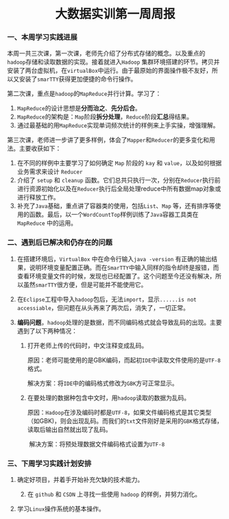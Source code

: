 <center><h1>大数据实训第一周周报</h1></center>

### 一、本周学习实践进展

​		本周一共三次课，第一次课，老师先介绍了分布式存储的概念。以及重点的`hadoop`存储和读取数据的实现。接着就进入`Hadoop` 集群环境搭建的环节。拷贝并安装了两台虚拟机，在`virtualBox`中运行。由于最原始的界面操作极不友好，所以又安装了`smarTTY`获得更加便捷的命令行操作。

​		第二次课，重点是`hadoop`的`MapReduce`并行计算。学习了：

1. `MapReduce`的设计思想是**分而治之**、**先分后合**。
2. `MapReduce`的架构是：`Map`阶段**拆分处理**，`Reduce`阶段**汇总**得结果。
3. 通过最基础的用`MapReduce`实现单词频次统计的样例来上手实操，增强理解。

​        第三次课，老师进一步讲了更多样例，体会了`Mapper`和`Reducer`的更多变化和用法。主要收获如下：

1. 在不同的样例中主要学习了如何确定 `Map` 阶段的 `kay` 和 `value`，以及如何根据业务需求来设计 `Reducer`
2. 介绍了 `setup` 和 `cleanup` 函数。它们总共只执行一次，分别在`Reducer`执行前进行资源初始化以及在`Reducer`执行后全局处理reduce中所有数据map对象或进行释放工作。
3. 补充了`Java`基础，重点讲了容器类的使用，包括`List`、`Map` 等，还有排序等使用的函数。最后，以一个`WordCountTop`样例训练了`Java`容器工具类在 `MapReduce` 中的运用。



### 二、遇到后已解决和仍存在的问题

1. 在搭建环境后，`VirtualBox` 中在命令行输入`java -version` 有正确的输出结果，说明环境变量配置正确。而在`SmarTTY`中输入同样的指令却终是报错，而查看环境变量文件的时候，发现也已经配置了。这个问题至今还没有解决，所以虽然`smarTTY`很方便，但是可能并不能使用它。

2. 在`Eclipse`工程中导入`hadoop`包后，无法`import`，显示`......is not accessiable`，但问题在从头再来了两次后，消失了，一切正常。

3. **编码问题**，`hadoop`处理的是数据，而不同编码格式就会导致乱码的出现。主要遇到了以下两种情况：

    1. 打开老师上传的代码时，中文注释变成乱码。

        ​	原因：老师可能使用的是GBK编码，而起初`IDE`中读取文件使用的是`UTF-8`格式。

        ​	解决方案：将`IDE`中的编码格式修改为`GBK`方可正常显示。

    2. 在要处理的数据种包含中文时，用`hadoop`读取的数据为乱码。

        ​	原因：`Hadoop`在涉及编码时都是`UTF-8`，如果文件编码格式是其它类型（如GBK)，则会出现乱码。而我们的`txt`文件刚好是采用的`GBK`格式存储，读取后输出自然就出现了乱码。

        ​	解决方案：将预处理数据文件编码格式设置为`UTF-8`



### 三、下周学习实践计划安排

1. 确定好项目，并着手开始补充欠缺的技术能力。

 	2. 在 `github` 和 `CSDN` 上寻找一些使用 `hadoop` 的样例，并努力消化。

3. 学习`Linux`操作系统的基本操作。

